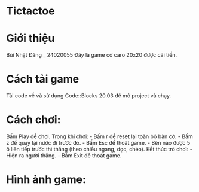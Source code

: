 # Tictactoe
# Giới thiệu
Bùi Nhật Đăng _ 24020055
Đây là game cờ caro 20x20 được cải tiến.
# Cách tải game
Tải code về và sử dụng Code::Blocks 20.03 để mở project và chạy.
# Cách chơi:
Bấm Play để chơi.
Trong khi chơi: - Bấm r để reset lại toàn bộ bàn cờ.
                - Bấm z để quay lại nước đi trước đó.
                - Bấm Esc để thoát game.
                - Bên nào được 5 ô liên tiếp trước thì thắng (theo chiều ngang, dọc, chéo).
Kết thúc trò chơi: - Hiện ra người thắng.
                   - Bấm Exit để thoát game.
# Hình ảnh game:
